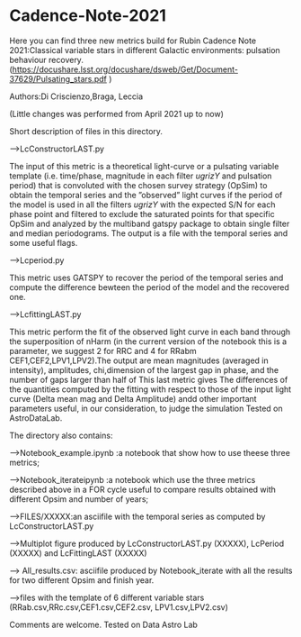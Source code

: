 # Cadence-Note-2021
Here you can find three  new metrics build for Rubin Cadence Note 2021:Classical variable stars in different Galactic environments: pulsation behaviour recovery.
(https://docushare.lsst.org/docushare/dsweb/Get/Document-37629/Pulsating_stars.pdf )

Authors:Di Criscienzo,Braga, Leccia

(Little changes was performed from April 2021 up to now)

Short description of files in this directory.


-->LcConstructorLAST.py

The input of this metric is a theoretical light-curve or a pulsating variable template 
(i.e. time/phase, magnitude in each filter $ugrizY$ and pulsation period) that is convoluted with the chosen survey strategy 
(OpSim) to obtain the temporal series and  the ”observed” light curves if the period of the model is used in all the filters $ugrizY$ with the expected S/N for each phase point and  filtered to exclude the saturated points for that specific OpSim and analyzed by the multiband gatspy package to obtain single filter and median periodograms. The output is a file with the temporal series and some useful flags.


-->Lcperiod.py


This metric uses GATSPY to recover the period of the temporal series and compute the difference bewteen the period of the model and the recovered one.


-->LcfittingLAST.py

This metric perform  the fit of the observed light curve in each band through the superposition of nHarm (in the current version of the notebook this is a parameter, we suggest 2 for RRC and 4 for RRabm CEF1,CEF2,LPV1,LPV2).The output are  mean magnitudes (averaged in intensity), amplitudes, chi,dimension of the largest gap in phase, and the number of gaps larger than half of 
This last metric gives The differences of the quantities  computed by the fitting with respect to those of the input light curve (Delta mean mag and Delta Amplitude) andd other important parameters useful, in our consideration, to judge the simulation
Tested on AstroDataLab.

The directory also contains:

-->Notebook_example.ipynb :a notebook that  show how to use theese three metrics;

-->Notebook_iterateipynb :a notebook which use the three metrics described above  in a FOR cycle useful to compare results obtained with  different Opsim and number of years;

-->FILES/XXXXX:an  asciifile with the temporal series as computed by LcConstructorLAST.py 

-->Multiplot figure produced by  LcConstructorLAST.py (XXXXX), LcPeriod (XXXXX) and LcFittingLAST (XXXXX)
 
--> All_results.csv: asciifile  produced by Notebook_iterate with all the results for two different Opsim and finish year.

-->files with the template of 6 different variable stars (RRab.csv,RRc.csv,CEF1.csv,CEF2.csv, LPV1.csv,LPV2.csv)


Comments are welcome. 
Tested on Data Astro Lab



